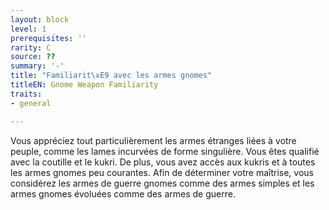 ```yaml
---
layout: block
level: 1
prerequisites: ''
rarity: C
source: ??
summary: '-'
title: "Familiarit\xE9 avec les armes gnomes"
titleEN: Gnome Weapon Familiarity
traits:
- general

---
```


<p>Vous appréciez tout particulièrement les armes étranges liées à votre peuple, comme les lames incurvées de forme singulière. Vous êtes qualifié avec la coutille et le kukri. De plus, vous avez accès aux kukris et à toutes les armes gnomes peu courantes. Afin de déterminer votre maîtrise, vous considérez les armes de guerre gnomes comme des armes simples et les armes gnomes évoluées comme des armes de guerre.</p>